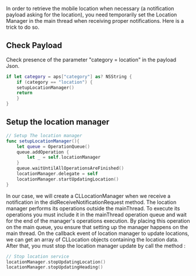 In order to retrieve the mobile location when necessary (a notification payload asking for the location), you need temporarily set the Location Manager in the main thread when receiving proper notifications. Here is a trick to do so.

## Check Payload

Check presence of the parameter "category = location" in the payload Json.
```swift
if let category = aps["category"] as? NSString {
	if (category == "location") {
	setupLocationManager()
	return
	}
}
```

## Setup the location manager

```swift
// Setup The location manager
func setupLocationManager(){
	let queue = OperationQueue()
	queue.addOperation {
		let _ = self.locationManager
	}
	queue.waitUntilAllOperationsAreFinished()
	locationManager.delegate = self
	locationManager.startUpdatingLocation()
}
```
In our case, we will create a CLLocationManager when we receive a notification in the didReceiveNotificationRequest method. The location manager performs its operations outside the mainThread. To execute its operations you must include it in the mainThread operation queue and wait for the end of the manager's operations execution.
By placing this operation on the main queue, you ensure that setting up the manager happens on the main thread.
On the callback event of location manager to update locations, we can get an array of CLLocation objects containing the location data. After that, you must stop the location manager update by call the method :
```swift
// Stop location service
locationManager.stopUpdatingLocation()
locationManager.stopUpdatingHeading()
```
